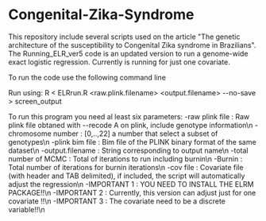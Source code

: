 # Congenital-Zika-Syndrome
This repository include several scripts used on the article "The genetic architecture of the susceptibility to Congenital Zika syndrome in Brazilians".
The Running_ELR_ver5 code is an updated version to run a genome-wide exact logistic regression.
Currently is running for just one covariate. 

To run the code use the following command line

Run using: R < ELRrun.R <raw.plink.filename> <chromosome number> <plink bim file> <output.filename> <total number of MCMC> <Burnin> <covar file> --no-save > screen_output
  
To run this program you need al least six parameters:
-raw plink file       : Raw plink file obtaned with --recode A on plink, include genotype information\n
-chromosome number    : [0,..,22] a number that select a subset of genotypes\n
-plink bim file       : Bim file of the PLINK binary format of the same dataset\n
-output.filename      : String corresponding to output name\n
-total number of MCMC : Total of iterations to run including burnin\n
-Burnin               : Total number of iterations for burnin iterations\n
-cov file             : Covariate file (with header and TAB delimited), if included, the script will automatically adjust the regression\n
-IMPORTANT 1          : YOU NEED TO INSTALL THE ELRM PACKAGE!!\n
-IMPORTANT 2          : Currently, this version can adjust just for one covariate !!\n
-IMPORTANT 3          : The covariate need to be a discrete variable!!\n

